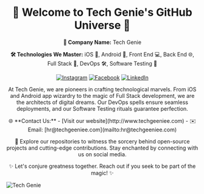 <h1 align="center">🚀 Welcome to Tech Genie's GitHub Universe 🚀</h1>

<p align="center">
  <strong>🏢 Company Name:</strong> Tech Genie
</p>

<p align="center">
  <strong>🛠️ Technologies We Master:</strong> iOS 📱, Android 🤖, Front End 💻, Back End 🌐, Full Stack 🚀, DevOps 🛠️, Software Testing 🧪
</p>

<p align="center">
  <a href="https://www.instagram.com/tech_genie_team/"><img src="https://img.shields.io/badge/Follow%20Us%20On-Instagram-%23E4405F" alt="Instagram"></a>
  <a href="https://www.facebook.com/profile.php?id=61553398085535&mibextid=LQQJ4d"><img src="https://img.shields.io/badge/Connect%20On-Facebook-%231877F2" alt="Facebook"></a>
  <a href="https://www.linkedin.com/company/team-tech-genie/"><img src="https://img.shields.io/badge/Connect%20On-LinkedIn-%230A66C2" alt="LinkedIn"></a>
</p>

<p align="center">
  At Tech Genie, we are pioneers in crafting technological marvels. From iOS and Android app wizardry to the magic of Full Stack development, we are the architects of digital dreams. Our DevOps spells ensure seamless deployments, and our Software Testing rituals guarantee perfection.
</p>

<p align="center">
  🌐 **Contact Us:**  
  - [Visit our website](http://www.techgeeniee.com)
  - ✉️ Email: [hr@techgeeniee.com](mailto:hr@techgeeniee.com)
</p>

<p align="center">
  🚀 Explore our repositories to witness the sorcery behind open-source projects and cutting-edge contributions. Stay enchanted by connecting with us on social media.
</p>

<p align="center">
  ✨ Let's conjure greatness together. Reach out if you seek to be part of the magic! ✨
</p>
<img src="https://www.techgeeniee.com/wp-content/uploads/2023/10/logo4.png" alt="Tech Genie">
